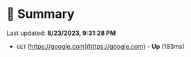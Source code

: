 # 📖 Summary
Last updated: **8/23/2023, 9:31:28 PM**

- `GET` [https://google.com](https://google.com) - **Up** (183ms)
